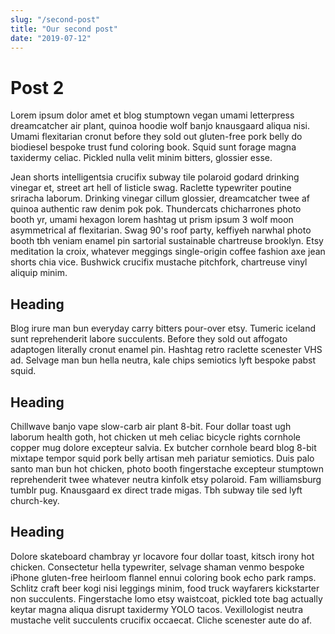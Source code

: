 ```yaml
---
slug: "/second-post"
title: "Our second post"
date: "2019-07-12"
---
```


# Post 2

Lorem ipsum dolor amet et blog stumptown vegan umami letterpress dreamcatcher air plant, quinoa hoodie wolf banjo knausgaard aliqua nisi. Umami flexitarian cronut before they sold out gluten-free pork belly do biodiesel bespoke trust fund coloring book. Squid sunt forage magna taxidermy celiac. Pickled nulla velit minim bitters, glossier esse.

Jean shorts intelligentsia crucifix subway tile polaroid godard drinking vinegar et, street art hell of listicle swag. Raclette typewriter poutine sriracha laborum. Drinking vinegar cillum glossier, dreamcatcher twee af quinoa authentic raw denim pok pok. Thundercats chicharrones photo booth yr, umami hexagon lorem hashtag ut prism ipsum 3 wolf moon asymmetrical af flexitarian. Swag 90's roof party, keffiyeh narwhal photo booth tbh veniam enamel pin sartorial sustainable chartreuse brooklyn. Etsy meditation la croix, whatever meggings single-origin coffee fashion axe jean shorts chia vice. Bushwick crucifix mustache pitchfork, chartreuse vinyl aliquip minim.

## Heading

Blog irure man bun everyday carry bitters pour-over etsy. Tumeric iceland sunt reprehenderit labore succulents. Before they sold out affogato adaptogen literally cronut enamel pin. Hashtag retro raclette scenester VHS ad. Selvage man bun hella neutra, kale chips semiotics lyft bespoke pabst squid.

## Heading

Chillwave banjo vape slow-carb air plant 8-bit. Four dollar toast ugh laborum health goth, hot chicken ut meh celiac bicycle rights cornhole copper mug dolore excepteur salvia. Ex butcher cornhole beard blog 8-bit mixtape tempor squid pork belly artisan meh pariatur semiotics. Duis palo santo man bun hot chicken, photo booth fingerstache excepteur stumptown reprehenderit twee whatever neutra kinfolk etsy polaroid. Fam williamsburg tumblr pug. Knausgaard ex direct trade migas. Tbh subway tile sed lyft church-key.

## Heading

Dolore skateboard chambray yr locavore four dollar toast, kitsch irony hot chicken. Consectetur hella typewriter, selvage shaman venmo bespoke iPhone gluten-free heirloom flannel ennui coloring book echo park ramps. Schlitz craft beer kogi nisi leggings minim, food truck wayfarers kickstarter non succulents. Fingerstache lomo etsy waistcoat, pickled tote bag actually keytar magna aliqua disrupt taxidermy YOLO tacos. Vexillologist neutra mustache velit succulents crucifix occaecat. Cliche scenester aute do af.
